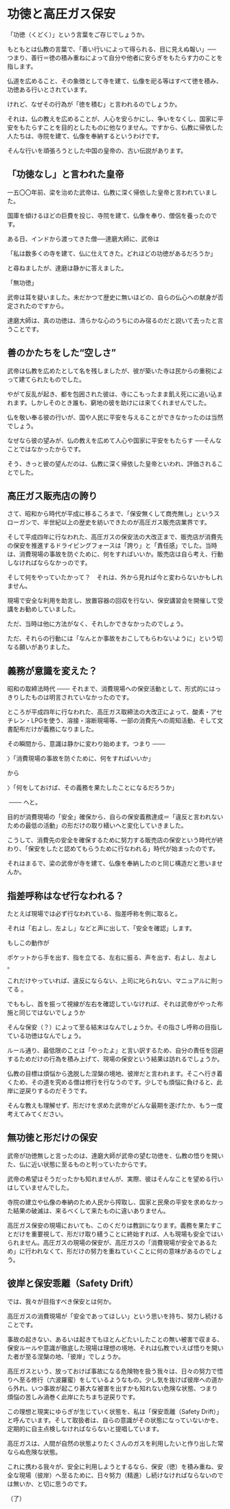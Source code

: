 # 功徳と高圧ガス保安

「功徳（くどく）」という言葉をご存じでしょうか。

もともとは仏教の言葉で、「善い行いによって得られる、目に見えぬ報い」──　つまり、善行＝徳の積み重ねによって自分や他者に安らぎをもたらす力のことを指します。

仏道を広めること、その象徴として寺を建て、仏像を祀る等はすべて徳を積み、功徳ある行いとされています。

けれど、なぜその行為が「徳を積む」と言われるのでしょうか。

それは、仏の教えを広めることが、人心を安らかにし、争いをなくし、国家に平安をもたらすことを目的としたものに他なりません。ですから、仏教に帰依した人たちは、寺院を建て、仏像を奉納するというわけです。

そんな行いを頑張ろうとした中国の皇帝の、古い伝説があります。

## 「功徳なし」と言われた皇帝

一五〇〇年前、梁を治めた武帝は、仏教に深く帰依した皇帝と言われていました。

国庫を傾けるほどの巨費を投じ、寺院を建て、仏像を奉り、僧侶を養ったのです。

ある日、インドから渡ってきた僧──達磨大師に、武帝は

「私は数多くの寺を建て、仏に仕えてきた。どれほどの功徳があるだろうか」

と尋ねましたが、達磨は静かに答えました。

「無功徳」

武帝は耳を疑いました。未だかつて歴史に無いほどの、自らの仏心への献身が否定されたのですから。

達磨大師は、真の功徳は、清らかな心のうちにのみ宿るのだと説いて去ったと言うことです。

## 善のかたちをした“空しさ”

武帝は仏教を広めたとして名を残しましたが、彼が築いた寺は民からの重税によって建てられたものでした。

やがて反乱が起き、都を包囲された彼は、寺にこもったまま飢え死にに追い込まれます。しかしそのとき誰も、窮地の彼を助けには来てくれませんでした。

仏を敬い奉る彼の行いが、国や人民に平安を与えることができなかったのは当然でしょう。

なぜなら彼の望みが、仏の教えを広めて人心や国家に平安をもたらす ──そんなことではなかったからです。

そう、きっと彼の望んだのは、仏教に深く帰依した皇帝といわれ、評価されることでした。

## 高圧ガス販売店の誇り

さて、昭和から時代が平成に移るころまで、「保安無くして商売無し」というスローガンで、半世紀以上の歴史を紡いできたのが高圧ガス販売店業界です。

そして平成四年に行なわれた、高圧ガスの保安法の大改正まで、販売店が消費先の保安を推進するドライビングフォースは「誇り」と「責任感」でした。当時は、消費現場の事故を防ぐために、何をすればいいか。販売店は自ら考え、行動しなければならなかっのです。

そして何をやっていたかって？　それは、外から見れば今と変わらないかもしれません。

現場で安全な利用を助言し、放置容器の回収を行ない、保安講習会を開催して受講をお勧めしていました。

ただ、当時は他に方法がなく、それしかできなかったのでしょう。

ただ、それらの行動には「なんとか事故をおこしてもらわないように」という切なる願いがありました。

## 義務が意識を変えた？

昭和の取締法時代 ─── それまで、消費現場への保安活動として、形式的にはっきりしたものは明言されていなかったのです。

ところが平成四年に行なわれた、高圧ガス取締法の大改正によって、酸素・アセチレン・LPGを使う、溶接・溶断現場等、一部の消費先への周知活動、そして文書配布だけが義務になりました。

その瞬間から、意識は静かに変わり始めます。つまり ───

〉「消費現場の事故を防ぐために、何をすればいいか」

から

〉「何をしておけば、その義務を果たしたことになるだろうか」

 ─── へと。

目的が消費現場の「安全」確保から、自らの保安義務達成＝「違反と言われないための最低の活動」の形だけの取り繕いへと変化していきました。

こうして、消費先の安全を確保するために努力する販売店の保安という時代が終わり、「保安をしたと認めてもらうために行なわれる」時代が始まったのです。

それはまるで、梁の武帝が寺を建て、仏像を奉納したのと同じ構造だと思いませんか。

## 指差呼称はなぜ行なわれる？

たとえば現場では必ず行なわれている、指差呼称を例に取ると。

それは「右よし、左よし」などと声に出して、「安全を確認」します。

もしこの動作が

ポケットから手を出す、指を立てる、左右に振る、声を出す、右よし、左よし 。

これだけやっていれば、違反にならない、上司に叱られない、マニュアルに則ってる 。

でももし、首を振って視線が左右を確認していなければ、それは武帝がやった布施と同じではないでしょうか

そんな保安（？）によって至る結末はなんでしょうか。その指さし呼称の目指している功徳はなんでしょう。

ルール通り、最低限のことは「やったよ」と言い訳するため、自分の責任を回避するためだけの行為を積み上げて、現場の保安という結果は訪れるでしょうか。

仏教の目標は煩悩から逸脱した涅槃の境地、彼岸だと言われます。そこへ行き着くため、その道を究める僧は修行を行なうのです。少しでも煩悩に負けると、此岸に逆戻りするのだそうです。

そんな教えも理解せず、形だけを求めた武帝がどんな最期を遂げたか、もう一度考えてみてください。

## 無功徳と形だけの保安

武帝が功徳無しと言ったのは、達磨大師が武帝の望む功徳を、仏教の悟りを開いた、仏に近い状態に至るものと判っていたからです。

武帝の希望はそうだったかも知れませんが、実際、彼はそんなことを望める行いはしていませんでした。

寺院の建立や仏像の奉納のため人民から搾取し、国家と民衆の平安を求めなかった結果の破滅は、来るべくして来たものに違いありません。

高圧ガス保安の現場においても、このくだりは教訓になります。義務を果たすことだけを重要視して、形だけ取り繕うことに終始すれば、人も現場も安全ではいられません。高圧ガスの現場の保安が、高圧ガスの「消費現場が安全であるため」に行われなくて、形だけの努力を重ねていくことに何の意味があるのでしょう。

## 彼岸と保安乖離（Safety Drift）

では、我々が目指すべき保安とは何か。

高圧ガスの消費現場が「安全であってほしい」という思いを持ち、努力し続けることです。

事故の起きない、あるいは起きてもほとんどたいしたことの無い被害で収まる、保安ルールや意識が徹底した現場は理想の境地、それは仏教でいえば悟りを開いた者が至る涅槃の地、「彼岸」でしょうか。

高圧ガスという、放っておけば事故になる危険物を扱う我々は、日々の努力で悟りへ至る修行（六波羅蜜）をしているようなもの。少し気を抜けば彼岸への道から外れ、いつ事故が起こり甚大な被害を出すかも知れない危険な状態、つまり煩悩の苦しみ渦巻く此岸にたちまち逆戻りです。

この理想と現実にゆらぎが生じていく状態を、私は「保安乖離（Safety Drift）」と呼んでいます。そして取扱者は、自らの意識がその状態になっていないかを、定期的に自主点検しなければならないと提唱しています。

高圧ガスは、人間が自然の状態よりたくさんのガスを利用したいと作り出した常ならぬ危険な状態。

これに携わる我々が、安全に利用しようとするなら、保安（徳）を積み重ね、安全な現場（彼岸）へ至るために、日々努力（精進）し続けなければならないのでは無いか、と切に思うのです。

（了）